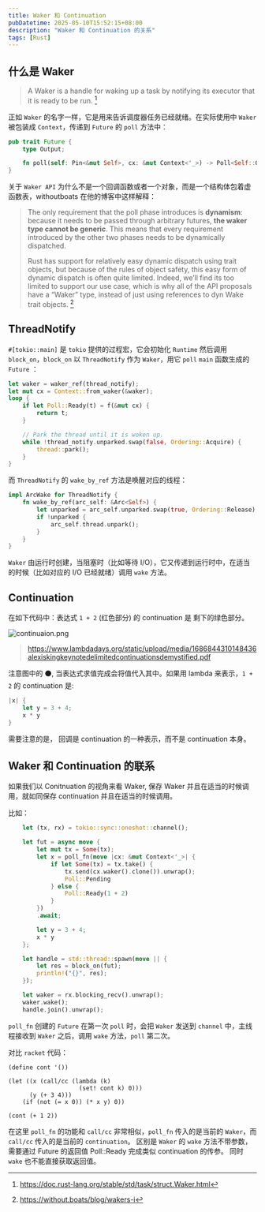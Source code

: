 ```yaml
---
title: Waker 和 Continuation
pubDatetime: 2025-05-10T15:52:15+08:00
description: "Waker 和 Continuation 的关系"
tags: [Rust]
---
```


## 什么是 Waker
> A Waker is a handle for waking up a task by notifying its executor that it is ready to be run. [^1]

正如 `Waker` 的名字一样，它是用来告诉调度器任务已经就绪。在实际使用中 `Waker` 被包装成 `Context`，传递到 `Future` 的 `poll` 方法中：

```rust
pub trait Future {
    type Output;

    fn poll(self: Pin<&mut Self>, cx: &mut Context<'_>) -> Poll<Self::Output>;
}
```

关于 `Waker API` 为什么不是一个回调函数或者一个对象，而是一个结构体包着虚函数表，withoutboats 在他的博客中这样解释：

> The only requirement that the poll phase introduces is **dynamism**: because it needs to be passed through arbitrary futures, **the waker type cannot be generic**. This means that every requirement introduced by the other two phases needs to be dynamically dispatched.
> 
> Rust has support for relatively easy dynamic dispatch using trait objects, but because of the rules of object safety, this easy form of dynamic dispatch is often quite limited. Indeed, we’ll find its too limited to support our use case, which is why all of the API proposals have a “Waker” type, instead of just using references to dyn Wake trait objects. [^2]

## ThreadNotify

`#[tokio::main]` 是 `tokio` 提供的过程宏，它会初始化 `Runtime` 然后调用 `block_on`，`block_on` 以 `ThreadNotify` 作为 `Waker`，用它 `poll` `main` 函数生成的 `Future` ：

```rust
let waker = waker_ref(thread_notify);
let mut cx = Context::from_waker(&waker);
loop {
    if let Poll::Ready(t) = f(&mut cx) {
        return t;
    }

    // Park the thread until it is woken up.
    while !thread_notify.unparked.swap(false, Ordering::Acquire) {
        thread::park();
    }
}
```

而 `ThreadNotify` 的 `wake_by_ref` 方法是唤醒对应的线程：

```rust
impl ArcWake for ThreadNotify {
    fn wake_by_ref(arc_self: &Arc<Self>) {
        let unparked = arc_self.unparked.swap(true, Ordering::Release);
        if !unparked {
            arc_self.thread.unpark();
        }
    }
}
```

`Waker` 由运行时创建，当阻塞时（比如等待 I/O），它又传递到运行时中，在适当的时候（比如对应的 I/O 已经就绪）调用 `wake` 方法。

## Continuation

在如下代码中：表达式 `1 + 2` (红色部分) 的 continuation 是 剩下的绿色部分。

![continuaion.png](@assets/images/continuation.png)

> https://www.lambdadays.org/static/upload/media/1686844310148436alexiskingkeynotedelimitedcontinuationsdemystified.pdf

注意图中的 ⚫, 当表达式求值完成会将值代入其中。如果用 lambda 来表示，`1 + 2` 的 continuation 是:

```rust
|x| {
    let y = 3 + 4;
    x * y
}
```

需要注意的是， 回调是 continuation 的一种表示，而不是 continuation 本身。

## Waker 和 Continuation 的联系

如果我们以 Conitnuation 的视角来看 Waker, 保存 Waker 并且在适当的时候调用，就如同保存 continuation 并且在适当的时候调用。

比如：

```rust
    let (tx, rx) = tokio::sync::oneshot::channel();

    let fut = async move {
        let mut tx = Some(tx);
        let x = poll_fn(move |cx: &mut Context<'_>| {
            if let Some(tx) = tx.take() {
                tx.send(cx.waker().clone()).unwrap();
                Poll::Pending
            } else {
                Poll::Ready(1 + 2)
            }
        })
        .await;

        let y = 3 + 4;
        x * y
    };

    let handle = std::thread::spawn(move || {
        let res = block_on(fut);
        println!("{}", res);
    });

    let waker = rx.blocking_recv().unwrap();
    waker.wake();
    handle.join().unwrap();
```

`poll_fn` 创建的 `Future` 在第一次 `poll` 时，会把 `Waker` 发送到 `channel` 中，主线程接收到 `Waker` 之后，调用 `wake` 方法，`poll` 第二次。

对比 `racket` 代码：

```racket
(define cont '())

(let ((x (call/cc (lambda (k)
                    (set! cont k) 0)))
      (y (+ 3 4)))
    (if (not (= x 0)) (* x y) 0))

(cont (+ 1 2))
```

在这里 `poll_fn` 的功能和 `call/cc` 非常相似，`poll_fn` 传入的是当前的 `Waker`，而 `call/cc` 传入的是当前的 `continuation`。
区别是 `Waker` 的 `wake` 方法不带参数，需要通过 Future 的返回值 Poll::Ready 完成类似 continuation 的传参。 同时 `wake` 也不能直接获取返回值。


[^1]: https://doc.rust-lang.org/stable/std/task/struct.Waker.html
[^2]: https://without.boats/blog/wakers-i